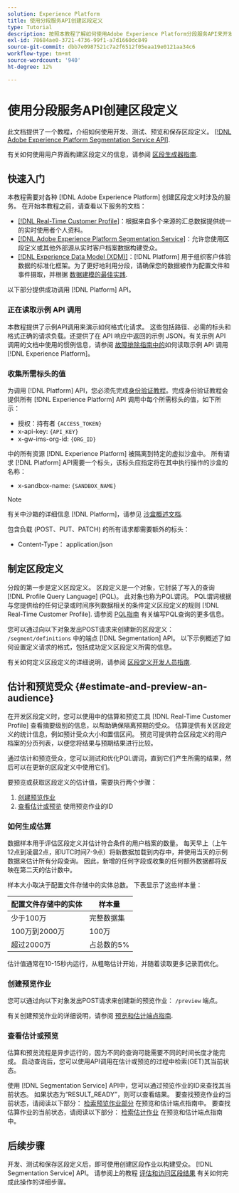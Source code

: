 ```yaml
---
solution: Experience Platform
title: 使用分段服务API创建区段定义
type: Tutorial
description: 按照本教程了解如何使用Adobe Experience Platform分段服务API来开发、测试、预览和保存区段定义。
exl-id: 78684ae0-3721-4736-99f1-a7d1660dc849
source-git-commit: dbb7e0987521c7a2f6512f05eaa19e0121aa34c6
workflow-type: tm+mt
source-wordcount: '940'
ht-degree: 12%

---
```


# 使用分段服务API创建区段定义

此文档提供了一个教程，介绍如何使用开发、测试、预览和保存区段定义。 [[!DNL Adobe Experience Platform Segmentation Service API]](../api/getting-started.md).

有关如何使用用户界面构建区段定义的信息，请参阅 [区段生成器指南](../ui/overview.md).

## 快速入门

本教程需要对各种 [!DNL Adobe Experience Platform] 创建区段定义时涉及的服务。 在开始本教程之前，请查看以下服务的文档：

- [[!DNL Real-Time Customer Profile]](../../profile/home.md)：根据来自多个来源的汇总数据提供统一的实时使用者个人资料。
- [[!DNL Adobe Experience Platform Segmentation Service]](../home.md)：允许您使用区段定义或其他外部源从实时客户档案数据构建受众。
- [[!DNL Experience Data Model (XDM)]](../../xdm/home.md)：[!DNL Platform] 用于组织客户体验数据的标准化框架。为了更好地利用分段，请确保您的数据被作为配置文件和事件摄取，并根据 [数据建模的最佳实践](../../xdm/schema/best-practices.md).

以下部分提供成功调用 [!DNL Platform] API。

### 正在读取示例 API 调用

本教程提供了示例API调用来演示如何格式化请求。 这些包括路径、必需的标头和格式正确的请求负载。还提供了在 API 响应中返回的示例 JSON。有关示例 API 调用的文档中使用的惯例信息，请参阅 [ 故障排除指南中的](../../landing/troubleshooting.md#how-do-i-format-an-api-request)如何读取示例 API 调用[!DNL Experience Platform]。

### 收集所需标头的值

为调用 [!DNL Platform] API，您必须先完成[身份验证教程](https://www.adobe.com/go/platform-api-authentication-en)。完成身份验证教程会提供所有 [!DNL Experience Platform] API 调用中每个所需标头的值，如下所示：

- 授权：持有者 `{ACCESS_TOKEN}`
- x-api-key: `{API_KEY}`
- x-gw-ims-org-id: `{ORG_ID}`

中的所有资源 [!DNL Experience Platform] 被隔离到特定的虚拟沙盒中。 所有请求 [!DNL Platform] API需要一个标头，该标头应指定将在其中执行操作的沙盒的名称：

- x-sandbox-name: `{SANDBOX_NAME}`

>[!NOTE]
>
>有关中沙箱的详细信息 [!DNL Platform]，请参见 [沙盒概述文档](../../sandboxes/home.md).

包含负载 (POST、PUT、PATCH) 的所有请求都需要额外的标头：

- Content-Type： application/json

## 制定区段定义

分段的第一步是定义区段定义。 区段定义是一个对象，它封装了写入的查询 [!DNL Profile Query Language] (PQL)。 此对象也称为PQL谓词。 PQL谓词根据与您提供给的任何记录或时间序列数据相关的条件定义区段定义的规则 [!DNL Real-Time Customer Profile]. 请参阅 [PQL指南](../pql/overview.md) 有关编写PQL查询的更多信息。

您可以通过向以下对象发出POST请求来创建新的区段定义： `/segment/definitions` 中的端点 [!DNL Segmentation] API。 以下示例概述了如何设置定义请求的格式，包括成功定义区段定义所需的信息。

有关如何定义区段定义的详细说明，请参阅 [区段定义开发人员指南](../api/segment-definitions.md#create).

## 估计和预览受众 {#estimate-and-preview-an-audience}

在开发区段定义时，您可以使用中的估算和预览工具 [!DNL Real-Time Customer Profile] 查看摘要级别的信息，以帮助确保隔离预期的受众。 估算提供有关区段定义的统计信息，例如预计受众大小和置信区间。 预览可提供符合区段定义的用户档案的分页列表，以便您将结果与预期结果进行比较。

通过估计和预览受众，您可以测试和优化PQL谓词，直到它们产生所需的结果，然后可以在更新的区段定义中使用它们。

要预览或获取区段定义的估计值，需要执行两个步骤：

1. [创建预览作业](#create-a-preview-job)
2. [查看估计或预览](#view-an-estimate-or-preview) 使用预览作业的ID

### 如何生成估算

数据样本用于评估区段定义并估计符合条件的用户档案的数量。 每天早上（上午12点到凌晨2点，即UTC时间7-9点）将新数据加载到内存中，并使用当天的示例数据来估计所有分段查询。 因此，新增的任何字段或收集的任何额外数据都将反映在第二天的估计数中。

样本大小取决于配置文件存储中的实体总数。 下表显示了这些样本量：

| 配置文件存储中的实体 | 样本量 |
| ------------------------- | ----------- |
| 少于100万 | 完整数据集 |
| 100万到2000万 | 100万 |
| 超过2000万 | 占总数的5% |

估计值通常在10-15秒内运行，从粗略估计开始，并随着读取更多记录而优化。

### 创建预览作业

您可以通过向以下对象发出POST请求来创建新的预览作业： `/preview` 端点。

有关创建预览作业的详细说明，请参阅 [预览和估计端点指南](../api/previews-and-estimates.md#create-preview).

### 查看估计或预览

估算和预览流程是异步运行的，因为不同的查询可能需要不同的时间长度才能完成。 启动查询后，您可以使用API调用在估计或预览的过程中检索(GET)其当前状态。

使用 [!DNL Segmentation Service] API中，您可以通过预览作业的ID来查找其当前状态。 如果状态为“RESULT_READY”，则可以查看结果。 要查找预览作业的当前状态，请阅读以下部分： [检索预览作业部分](../api/previews-and-estimates.md#get-preview) 在预览和估计端点指南中。 要查找估算作业的当前状态，请阅读以下部分： [检索估计作业](../api/previews-and-estimates.md#get-estimate) 在预览和估计端点指南中。


## 后续步骤

开发、测试和保存区段定义后，即可使用创建区段作业以构建受众。 [!DNL Segmentation Service] API。 请参阅上的教程 [评估和访问区段结果](./evaluate-a-segment.md) 有关如何完成此操作的详细步骤。

